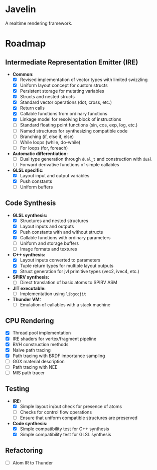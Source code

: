 # Javelin

A realtime rendering framework.

# Roadmap

## Intermediate Representation Emitter (IRE)

- **Common:**
  - [x] Revised implementation of vector types with limited swizzling
  - [x] Uniform layout concept for custom structs
  - [x] Persistent storage for mutating variables
  - [x] Structs and nested structs
  - [x] Standard vector operations (dot, cross, etc.)
  - [x] Return calls
  - [x] Callable functions from ordinary functions
  - [x] Linkage model for resolving block of instructions
  - [ ] Standard floating point functions (sin, cos, exp, log, etc.)
  - [ ] Named structures for synthesizing compatible code
  - [ ] Branching (if, else if, else)
  - [ ] While loops (while, do-while)
  - [ ] For loops (for, foreach)
- **Automatic differentiation:**
  - [ ] Dual type generation through `dual_t` and construction with `dual`
  - [ ] Forward derivative functions of simple callables
- **GLSL specific:**
  - [x] Layout input and output variables
  - [x] Push constants
  - [ ] Uniform buffers

## Code Synthesis

- **GLSL synthesis:**
  - [x] Structures and nested structures
  - [x] Layout inputs and outputs
  - [x] Push constants with and without structs
  - [x] Callable functions with ordinary parameters
  - [ ] Uniform and storage buffers
  - [ ] Image formats and textures
- **C++ synthesis:**
  - [x] Layout inputs converted to parameters
  - [x] Tuple return types for multiple layout outputs
  - [x] Struct generation for jvl primitive types (vec2, ivec4, etc.)
- **SPIRV synthesis:**
  - [ ] Direct translation of basic atoms to SPIRV ASM
- **JIT executable:**
  - [ ] Implementation using `libgccjit`
- **Thunder VM:**
  - [ ] Emulation of callables with a stack machine

## CPU Rendering

- [x] Thread pool implementation
- [x] IRE shaders for vertex/fragment pipeline
- [x] BVH construction methods
- [x] Naive path tracing
- [x] Path tracing with BRDF importance sampling
- [ ] GGX material description
- [ ] Path tracing with NEE
- [ ] MIS path tracer

## Testing

- **IRE:**
  - [x] Simple layout in/out check for presence of atoms
  - [ ] Checks for control flow operations
  - [ ] Ensure that uniform compatible structures are preserved
- **Code synthesis:**
  - [x] Simple compatibility test for C++ synthesis
  - [x] Simple compatibility test for GLSL synthesis

## Refactoring

- [ ] Atom IR to Thunder